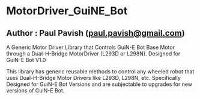 # MotorDriver_GuiNE_Bot
## Author : Paul Pavish (paul.pavish@gmail.com)

A Generic Motor Driver Library that Controls GuiN-E Bot Base Motor through a Dual-H-Bridge MotorDriver (L293D or L298N). Designed for GuiN-E Bot V1.0

This library has generic reusable methods to control any wheeled robot that uses Dual-H-Bridge Motor Drivers like L293D, L298N, etc. Specifically Designed for GuiN-E Bot Versions and are subjectable to upgrades for new versions of GuiN-E Bot.

